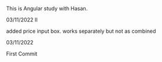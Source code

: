 This is Angular study with Hasan. 

03/11/2022 II

added price input box.
works separately but not as combined

03/11/2022

First Commit

		 

